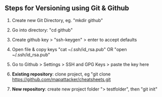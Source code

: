 ## Steps for Versioning using Git & Github

1) Create new Git Directory, eg. "mkdir github"
2) Go into directory: "cd github"
3) Create github key > "ssh-keygen" > enter to accept defaults 
4) Open file & copy keys "cat ~/.ssh/id_rsa.pub" OR "open ~/.ssh/id_rsa.pub"
5) Go to Github > Settings > SSH and GPG Keys > paste the key here

3) __Existing repository__: clone project, eg "git clone https://github.com/mapattacker/cheatsheets.git


3) __New repository__: create new project folder "> testfolder", then "git init"
